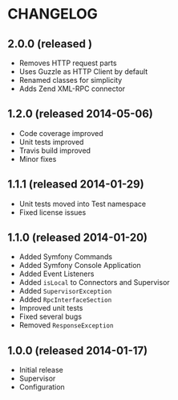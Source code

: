 # CHANGELOG


## 2.0.0 (released )

* Removes HTTP request parts
* Uses Guzzle as HTTP Client by default
* Renamed classes for simplicity
* Adds Zend XML-RPC connector


## 1.2.0 (released 2014-05-06)

* Code coverage improved
* Unit tests improved
* Travis build improved
* Minor fixes


## 1.1.1 (released 2014-01-29)

* Unit tests moved into Test namespace
* Fixed license issues


## 1.1.0 (released 2014-01-20)

* Added Symfony Commands
* Added Symfony Console Application
* Added Event Listeners
* Added `isLocal` to Connectors and Supervisor
* Added `SupervisorException`
* Added `RpcInterfaceSection`
* Improved unit tests
* Fixed several bugs
* Removed `ResponseException`


## 1.0.0 (released 2014-01-17)

* Initial release
* Supervisor
* Configuration
